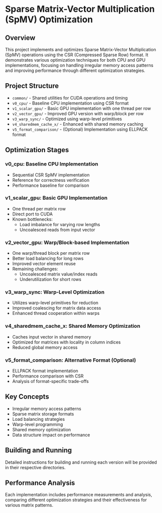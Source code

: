 # Sparse Matrix-Vector Multiplication (SpMV) Optimization

## Overview
This project implements and optimizes Sparse Matrix-Vector Multiplication (SpMV) operations using the CSR (Compressed Sparse Row) format. It demonstrates various optimization techniques for both CPU and GPU implementations, focusing on handling irregular memory access patterns and improving performance through different optimization strategies.

## Project Structure

- `common/` - Shared utilities for CUDA operations and timing
- `v0_cpu/` - Baseline CPU implementation using CSR format
- `v1_scalar_gpu/` - Basic GPU implementation with one thread per row
- `v2_vector_gpu/` - Improved GPU version with warp/block per row
- `v3_warp_sync/` - Optimized using warp-level primitives
- `v4_sharedmem_cache_x/` - Enhanced with shared memory caching
- `v5_format_comparison/` - (Optional) Implementation using ELLPACK format

## Optimization Stages

### v0_cpu: Baseline CPU Implementation
- Sequential CSR SpMV implementation
- Reference for correctness verification
- Performance baseline for comparison

### v1_scalar_gpu: Basic GPU Implementation
- One thread per matrix row
- Direct port to CUDA
- Known bottlenecks:
  - Load imbalance for varying row lengths
  - Uncoalesced reads from input vector

### v2_vector_gpu: Warp/Block-based Implementation
- One warp/thread block per matrix row
- Better load balancing for long rows
- Improved vector element reuse
- Remaining challenges:
  - Uncoalesced matrix value/index reads
  - Underutilization for short rows

### v3_warp_sync: Warp-Level Optimization
- Utilizes warp-level primitives for reduction
- Improved coalescing for matrix data access
- Enhanced thread cooperation within warps

### v4_sharedmem_cache_x: Shared Memory Optimization
- Caches input vector in shared memory
- Optimized for matrices with locality in column indices
- Reduced global memory access

### v5_format_comparison: Alternative Format (Optional)
- ELLPACK format implementation
- Performance comparison with CSR
- Analysis of format-specific trade-offs

## Key Concepts
- Irregular memory access patterns
- Sparse matrix storage formats
- Load balancing strategies
- Warp-level programming
- Shared memory optimization
- Data structure impact on performance

## Building and Running
Detailed instructions for building and running each version will be provided in their respective directories.

## Performance Analysis
Each implementation includes performance measurements and analysis, comparing different optimization strategies and their effectiveness for various matrix patterns.